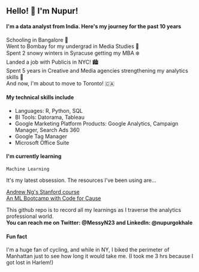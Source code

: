 ## Hello! :wave: I'm Nupur! 

#### I'm a data analyst from India. Here's my journey for the past 10 years 

Schooling in Bangalore :palm_tree: <br />
Went to Bombay for my undergrad in Media Studies :ocean: <br />
Spent 2 snowy winters in Syracuse getting my MBA :snowflake: <br /> 
Landed a job with Publicis in NYC! :cityscape: <br /> 
Spent 5 years in Creative and Media agencies strengthening my analytics skills :muscle: <br /> 
And now, I'm about to move to Toronto! :canada: <br /> 

#### My technical skills include 
- Languages: R, Python, SQL 
- BI Tools: Datorama, Tableau 
- Google Marketing Platform Products: Google Analytics, Campaign Manager, Search Ads 360 
- Google Tag Manager 
- Microsoft Office Suite 

#### I'm currently learning  

`Machine Learning`

It's my latest obsession. The resources I've been using are... 

<a href="https://www.coursera.org/learn/machine-learning/">Andrew Ng's Stanford course</a> <br /> 
<a href="https://github.com/codeforcauseorg/ML-Bootcamp-July/">An ML Bootcamp with Code for Cause</a>

This github repo is to record all my learnings as I traverse the analytics professional world. <br />
**You can reach me on Twitter: @MessyN23 and LinkedIn: @nupurgokhale**

#### Fun fact 
I'm a huge fan of cycling, and while in NY, I biked the perimeter of Manhattan just to see how long it would take me. (I took me 3 hrs because I got lost in Harlem!) 

<!--
**Nupur2308/Nupur2308** is a ✨ _special_ ✨ repository because its `README.md` (this file) appears on your GitHub profile.


Here are some ideas to get you started:

- 🔭 I’m currently working on ...
- 🌱 I’m currently learning ...
- 👯 I’m looking to collaborate on ...
- 🤔 I’m looking for help with ...
- 💬 Ask me about ...
- 📫 How to reach me: ...
- 😄 Pronouns: ...
- ⚡ Fun fact: ...
-->
